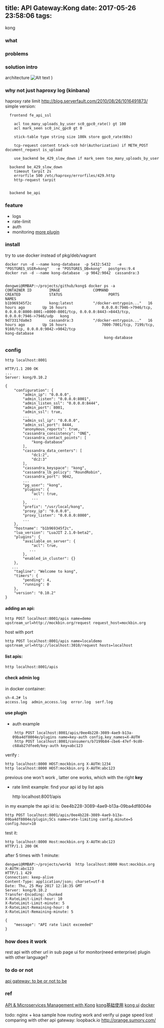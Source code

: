 title: API Gateway:Kong 
date: 2017-05-26 23:58:06
tags:
---
kong
### what

###  problems

### solution intro
architecture
![Alt text](./1495788480522.png)
)
### why not just haproxy log (kinbana)
haproxy rate limit http://blog.serverfault.com/2010/08/26/1016491873/
simple version:

```
  frontend fe_api_ssl
    
    acl too_many_uploads_by_user sc0_gpc0_rate() gt 100
    acl mark_seen sc0_inc_gpc0 gt 0
   
    stick-table type string size 100k store gpc0_rate(60s)
   
    tcp-request content track-sc0 hdr(Authorization) if METH_POST document_request is_upload
   
    use_backend be_429_slow_down if mark_seen too_many_uploads_by_user  
   
  backend be_429_slow_down
    timeout tarpit 2s
    errorfile 500 /etc/haproxy/errorfiles/429.http
    http-request tarpit


  backend be_api

```

###  feature
 - logs
 - rate-limit
 - auth 
 - monitoring
[more plugin](https://getkong.org/plugins/)

### install
 try to use docker instead of pkg/deb/vagrant

    docker run -d --name kong-database  -p 5432:5432   -e "POSTGRES_USER=kong"   -e "POSTGRES_DB=kong"   postgres:9.4
    docker run -d --name kong-database  -p 9042:9042  cassandra:3


    dengwei@RMBAP:~/projects/github/kong$ docker ps -a
    CONTAINER ID        IMAGE               COMMAND                  CREATED             STATUS                     PORTS                                                                                                      NAMES
    b1b969345f2c        kong:latest         "/docker-entrypoin..."   16 hours ago        Up 16 hours                0.0.0.0:7946->7946/tcp, 0.0.0.0:8000-8001->8000-8001/tcp, 0.0.0.0:8443->8443/tcp, 0.0.0.0:7946->7946/udp   kong
    9d73317da8e3        cassandra:3         "/docker-entrypoin..."   16 hours ago        Up 16 hours                7000-7001/tcp, 7199/tcp, 9160/tcp, 0.0.0.0:9042->9042/tcp                                                  kong-database
                                                 kong-database

### config
    
    http localhost:8001

```
HTTP/1.1 200 OK
...
Server: kong/0.10.2

{
    "configuration": {
        "admin_ip": "0.0.0.0",
        "admin_listen": "0.0.0.0:8001",
        "admin_listen_ssl": "0.0.0.0:8444",
        "admin_port": 8001,
        "admin_ssl": true,
        ...
        "admin_ssl_ip": "0.0.0.0",
        "admin_ssl_port": 8444,
        "anonymous_reports": true,
        "cassandra_consistency": "ONE",
        "cassandra_contact_points": [
            "kong-database"
        ],
        "cassandra_data_centers": [
            "dc1:2",
            "dc2:3"
        ],
        "cassandra_keyspace": "kong",
        "cassandra_lb_policy": "RoundRobin",
        "cassandra_port": 9042,
        ...
        "pg_user": "kong",
        "plugins": {
            "acl": true,
            ...
        },
        "prefix": "/usr/local/kong",
        "proxy_ip": "0.0.0.0",
        "proxy_listen": "0.0.0.0:8000",
        ...
    },
    "hostname": "b1b969345f2c",
    "lua_version": "LuaJIT 2.1.0-beta2",
    "plugins": {
        "available_on_server": {
            "acl": true,
           ...
        },
        "enabled_in_cluster": {}
    },
   ...
    "tagline": "Welcome to kong",
    "timers": {
        "pending": 4,
        "running": 0
    },
    "version": "0.10.2"
}
```

#### adding an api:

    http POST localhost:8001/apis name=demo upstream_url=http://mockbin.org/request request_host=mockbin.org

host with port

    http POST localhost:8001/apis name=localdemo upstream_url=http://localhost:3010/request hosts=localhost

#### list apis:

    http localhost:8001/apis

#### check admin log
in docker container:

    sh-4.2# ls
    access.log  admin_access.log  error.log  serf.log
#### use plugin

 - auth example 

        http POST localhost:8001/apis/0ee4b228-3089-4ae9-b13a-09ba4df8004e/plugins name=key-auth config.key_names=X-AUTH
        http POST localhost:8001/consumers/b7199b84-cbe6-47ef-9cd0-c68ab27dfee0/key-auth key=abc123

verify :

    http localhost:8000 HOST:mockbin.org X-AUTH:1234
    http localhost:8000 HOST:mockbin.org X-AUTH:abc123
previous one won't work , latter one works, which with the right **key**

- rate limit example:
find your api id by list apis

    http localhost:8001/apis

in my example   the api id is:  0ee4b228-3089-4ae9-b13a-09ba4df8004e 

    http POST localhost:8001/apis/0ee4b228-3089-4ae9-b13a-09ba4df8004e/plugin;5Cs name=rate-limiting config.minute=5 config.hour=10

test it:

    http localhost:8000 Host:mockbin.org X-AUTH:abc123
    HTTP/1.1 200 OK

after 5 times with 1 minute:

    dengwei@RMBAP:~/projects/work$  http localhost:8000 Host:mockbin.org X-AUTH:abc123
    HTTP/1.1 429
    Connection: keep-alive
    Content-Type: application/json; charset=utf-8
    Date: Thu, 25 May 2017 12:18:35 GMT
    Server: kong/0.10.2
    Transfer-Encoding: chunked
    X-RateLimit-Limit-hour: 10
    X-RateLimit-Limit-minute: 5
    X-RateLimit-Remaining-hour: 0
    X-RateLimit-Remaining-minute: 5
    
    {
        "message": "API rate limit exceeded"
    }

### how does it work

rest api  with other url in sub page
ui for monitor(need enterprise)
plugin with other language?


### to do or not
[api gateway: to be or not to be](https://www.slideshare.net/saltynut/api-gateway-to-be-or-not-to-be)


### ref
[API & Microservices Management with Kong](https://www.youtube.com/watch?v=S6CeWL2qvl4)
[kong基础使用](https://yq.aliyun.com/articles/63180)
[kong ui](https://github.com/rajarju/kong-ui.git)
[docker](https://github.com/Mashape/docker-kong/blob/master/compose/docker-compose.yml)

todo:
nginx + koa sample
how routing work and verify
ui page
speed lost
comparing with other api gateway: loopback.io http://orange.sumory.com/


